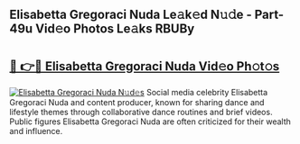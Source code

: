 ## Elisabetta Gregoraci Nuda Le𝚊k𝚎d N𝚞𝚍e - Part-49u Vid𝚎o Photos Le𝚊ks RBUBy

# <h2><a href="http://fbfhtdl.evod.top/?m=Elisabetta+Gregoraci+Nuda">🔗 👉🔴 Elisabetta Gregoraci Nuda Vid𝚎o Ph𝚘t𝚘s</a></h2>

[![Elisabetta Gregoraci Nuda N𝚞d𝚎s](https://i.imgur.com/8V9OHl7.gif)](http://fbfhtdl.evod.top/?m=Elisabetta+Gregoraci+Nuda)
Social media celebrity Elisabetta Gregoraci Nuda and content producer, known for sharing dance and lifestyle themes through collaborative dance routines and brief videos. Public figures Elisabetta Gregoraci Nuda are often criticized for their wealth and influence. 
